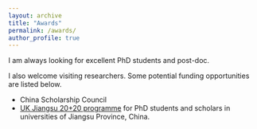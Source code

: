 ```yaml
---
layout: archive
title: "Awards"
permalink: /awards/
author_profile: true
---
```


I am always looking for excellent PhD students and post-doc.

I also welcome visiting researchers. Some potential funding opportunities are listed below.
* China Scholarship Council
* [UK Jiangsu 20+20 programme](https://junqing-zhang.github.io/posts/2019/04/blog-post-uk-jiangsu-collaboration/) for PhD students and scholars in universities of Jiangsu Province, China.